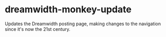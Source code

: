 # dreamwidth-monkey-update
Updates the Dreamwidth posting page, making changes to the navigation since it's now the 21st century.
